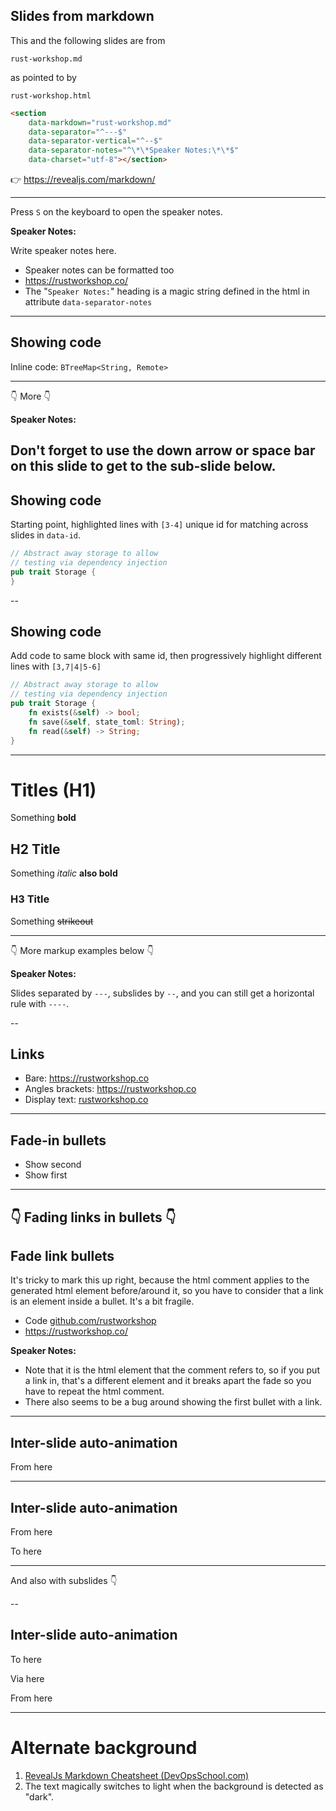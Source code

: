 ## Slides from markdown

This and the following slides are from

`rust-workshop.md`

as pointed to by

`rust-workshop.html`

```html [2]
<section
    data-markdown="rust-workshop.md"
    data-separator="^---$"
    data-separator-vertical="^--$"
    data-separator-notes="^\*\*Speaker Notes:\*\*$"
    data-charset="utf-8"></section>
```

👉 <https://revealjs.com/markdown/>

---

Press `S` on the keyboard to open the speaker notes.

**Speaker Notes:**

Write speaker notes here.

- Speaker notes can be formatted too
- <https://rustworkshop.co/>
- The "`Speaker Notes:`" heading is a magic string defined in the html in attribute `data-separator-notes`

---
<!-- .slide: data-auto-animate -->
## Showing code

Inline code: `BTreeMap<String, Remote>`

----
👇 More 👇

**Speaker Notes:**

Don't forget to use the down arrow or space bar on this slide to get to the sub-slide below.
--
<!-- .slide: data-auto-animate -->
## Showing code

Starting point, highlighted lines with `[3-4]` unique id for matching across slides in `data-id`.

```rust [3-4]
// Abstract away storage to allow
// testing via dependency injection
pub trait Storage {
}
```
<!-- .element: data-id="code" -->

--

<!-- .slide: data-auto-animate -->

## Showing code

Add code to same block with same id, then progressively highlight different lines with `[3,7|4|5-6]`

```rust [3,7|4|5-6]
// Abstract away storage to allow
// testing via dependency injection
pub trait Storage {
	fn exists(&self) -> bool;
	fn save(&self, state_toml: String);
	fn read(&self) -> String;
}
```
<!-- .element: data-id="code" -->

---

# Titles (H1)

Something **bold**

## H2 Title

Something *italic* __also bold__

### H3 Title

Something ~~strikeout~~

----

👇 More markup examples below 👇

**Speaker Notes:**

Slides separated by `---`, subslides by `--`, and you can still get a horizontal rule with `----`.

--

## Links

- Bare: https://rustworkshop.co
- Angles brackets: <https://rustworkshop.co>
- Display text: [rustworkshop.co](https://rustworkshop.co)
---

## Fade-in bullets

- Show second <!-- .element: class="fragment" data-fragment-index="2" -->
- Show first <!-- .element: class="fragment" data-fragment-index="1" -->

----

👇 Fading links in bullets 👇
--

## Fade link bullets

It's tricky to mark this up right, because the html comment applies to the generated html element before/around it, so you have to consider that a link is an element inside a bullet. It's a bit fragile.

- Code  <!-- .element: class="fragment" data-fragment-index="2" --> [github.com/rustworkshop](https://github.com/rustworkshop) <!-- .element: class="fragment" data-fragment-index="2" -->
- <https://rustworkshop.co/> <!-- .element: class="fragment" data-fragment-index="1" -->

**Speaker Notes:**

- Note that it is the html element that the comment refers to, so if you put a link in, that's a different element and it breaks apart the fade so you have to repeat the html comment.
- There also seems to be a bug around showing the first bullet with a link.

---

<!-- .slide: data-auto-animate -->
## Inter-slide auto-animation

From here

---

<!-- .slide: data-auto-animate -->
## Inter-slide auto-animation

From here

To here

----

And also with subslides 👇

--

<!-- .slide: data-auto-animate -->
## Inter-slide auto-animation

To here

Via here

From here

---

<!-- .slide: data-background="#532B34" -->

# Alternate background

1. [RevealJs Markdown Cheatsheet (DevOpsSchool.com)](https://www.devopsschool.com/blog/reveal-js-markdown-cheatsheet-complete-guide/)
2. The text magically switches to light when the background is detected as "dark".
